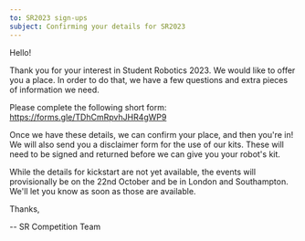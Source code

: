 ```yaml
---
to: SR2023 sign-ups
subject: Confirming your details for SR2023
---
```


Hello!

Thank you for your interest in Student Robotics 2023. We would like to offer you a place. In order to do that, we have a few questions and extra pieces of information we need.

Please complete the following short form: https://forms.gle/TDhCmRpvhJHR4gWP9

Once we have these details, we can confirm your place, and then you're in! We will also send you a disclaimer form for the use of our kits. These will need to be signed and returned before we can give you your robot's kit.

While the details for kickstart are not yet available, the events will provisionally be on the 22nd October and be in London and Southampton. We'll let you know as soon as those are available.

Thanks,

-- SR Competition Team
